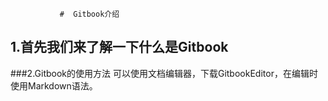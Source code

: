                #  Gitbook介绍
## 1.首先我们来了解一下什么是Gitbook

###2.Gitbook的使用方法
可以使用文档编辑器，下载GitbookEditor，在编辑时使用Markdown语法。